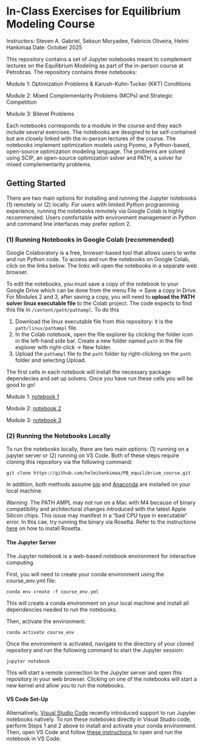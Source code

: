 # In-Class Exercises for Equilibrium Modeling Course
Instructors: Steven A. Gabriel, Seksun Moryadee, Fabricio Oliveira, Helmi Hankimaa
Date: October 2025

This repository contains a set of Jupyter notebooks meant to complement lectures on the Equilibrium Modeling as part of the in-person course at Petrobras. The repository contains three notebooks:

Module 1: Optimization Problems & Karush-Kuhn-Tucker (KKT) Conditions

Module 2: Mixed Complementarity Problems (MCPs)  and Strategic Competition

Module 3: Bilevel Problems 

Each notebooks corresponds to a module in the course and they each include several exercises. The notebooks are designed to be self-contained but are closely linked with the in-person lectures of the course. The notebooks implement optimization models using Pyomo, a Python-based, open-source optimization modeling language. The problems are solved using SCIP, an open-source optimization solver and PATH, a solver for mixed complementarity problems.

## Getting Started
There are two main options for installing and running the Jupyter notebooks (1) remotely or (2) locally. For users with limited Python programming experience, running the notebooks remotely via Google Colab is highly recommended. Users comfortable with environment management in Python and command line interfaces may prefer option 2.

### (1) Running Notebooks in Google Colab (recommended)
Google Colaboratory is a free, browser-based tool that allows users to write and run Python code. To access and run the notebooks on Google Colab, click on the links below. The links will open the notebooks in a separate web browser.

To edit the notebooks, you must save a copy of the notebook to your Google Drive which can be done from the menu File -> Save a copy in Drive. For Modules 2 and 3, after saving a copy, you will need to **upload the PATH solver linux executable file** to the Colab project. The code expects to find this file in ```/content/path/pathampl```. To do this

 1. Download the linux executable file from this repository: it is the ```path/linux/pathampl``` file.
 2. In the Colab notebook, open the file explorer by clicking the folder icon in the left-hand side bar. Create a new folder named ```path``` in the file explorer with right-click -> New folder.
 3. Upload the ```pathampl``` file to the ```path``` folder by right-clicking on the ```path``` folder and selecting Upload.

The first cells in each notebook will install the necessary package dependecies and set up solvers. Once you have run these cells you will be good to go!

Module 1: [notebook 1](https://colab.research.google.com/drive/1sXpR6K7EddmwCaMloCmsoGSgcI9QmM1c?authuser=1)

Module 2: [notebook 2](https://colab.research.google.com/drive/1W0pHnPuGUYWUZV3anm0qKtjr_0OT8Rhx?authuser=1)

Module 3: [notebook 3](https://colab.research.google.com/drive/153eVOcaj519gys0Zy0ZBq3LLfFo6jEIV?authuser=1) 




### (2) Running the Notebooks Locally
To run the notebooks locally, there are two main options: (1) running on a jupyter server or (2) running on VS Code. Both of these steps require cloning this repository via the following command:

```git clone https://github.com/helmihankimaa/PB_equilibrium_course.git```

In addition, both methods assume [pip](https://pip.pypa.io/en/stable/installation/) and [Anaconda](https://docs.conda.io/projects/conda/en/latest/user-guide/install/index.html) are installed on your local machine. 

Warning: The PATH AMPL may not run on a Mac with M4 because of binary compatibility and architectural changes introduced with the latest Apple Silicon chips. This issue may manifest in a “bad CPU type in executable” error. In this cae, try running the binary via Rosetta. Refer to the instructions [here](https://discussions.apple.com/thread/254439437?sortBy=rank) on how to install Rosetta.

#### The Jupyter Server
The Jupyter notebook is a web-based notebook environment for interactive computing.

First, you will need to create your conda environment using the course_env.yml file:

```conda env create -f course_env.yml```

This will create a conda environment on your local machine and install all dependencies needed to run the notebooks.

Then, activate the environment:

```conda activate course_env```

Once the environment is activated, navigate to the directory of your cloned repository and run the following command to start the Jupyter session:

```jupyter notebook```

This will start a remote connection to the Jupyter server and open this repository in your web browser. Clicking on one of the notebooks will start a new kernel and allow you to run the notebooks.

#### VS Code Set-Up
Alternatively, [Visual Studio Code](https://code.visualstudio.com)  recently introduced support to run Jupyter notebooks natively. To run these notebooks directly in Visual Studio code, perform Steps 1 and 2 above to install and activate your conda environment. Then, open VS Code and follow [these instructions](https://code.visualstudio.com/docs/datascience/jupyter-notebooks) to open and run the notebook in VS Code.
